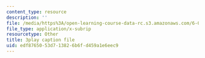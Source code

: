```yaml
---
content_type: resource
description: ''
file: /media/https%3A/open-learning-course-data-rc.s3.amazonaws.com/6-004-computation-structures-spring-2017/edf8765053d713826b6fd459a1e6eec9_TV6AtNbmLBE.srt
file_type: application/x-subrip
resourcetype: Other
title: 3play caption file
uid: edf87650-53d7-1382-6b6f-d459a1e6eec9
---
```

